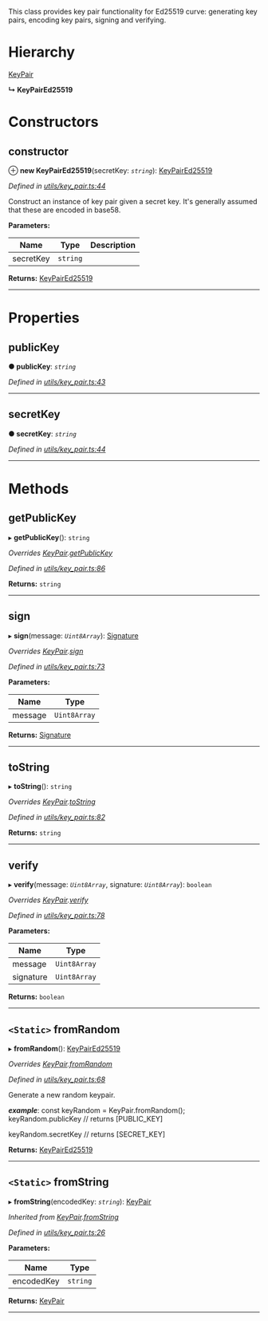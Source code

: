 

This class provides key pair functionality for Ed25519 curve: generating key pairs, encoding key pairs, signing and verifying.

# Hierarchy

 [KeyPair](_utils_key_pair_.keypair.md)

**↳ KeyPairEd25519**

# Constructors

<a id="constructor"></a>

##  constructor

⊕ **new KeyPairEd25519**(secretKey: *`string`*): [KeyPairEd25519](_utils_key_pair_.keypaired25519.md)

*Defined in [utils/key_pair.ts:44](https://github.com/nearprotocol/nearlib/blob/7050e25/src.ts/utils/key_pair.ts#L44)*

Construct an instance of key pair given a secret key. It's generally assumed that these are encoded in base58.

**Parameters:**

| Name | Type | Description |
| ------ | ------ | ------ |
| secretKey | `string` |   |

**Returns:** [KeyPairEd25519](_utils_key_pair_.keypaired25519.md)

___

# Properties

<a id="publickey"></a>

##  publicKey

**● publicKey**: *`string`*

*Defined in [utils/key_pair.ts:43](https://github.com/nearprotocol/nearlib/blob/7050e25/src.ts/utils/key_pair.ts#L43)*

___
<a id="secretkey"></a>

##  secretKey

**● secretKey**: *`string`*

*Defined in [utils/key_pair.ts:44](https://github.com/nearprotocol/nearlib/blob/7050e25/src.ts/utils/key_pair.ts#L44)*

___

# Methods

<a id="getpublickey"></a>

##  getPublicKey

▸ **getPublicKey**(): `string`

*Overrides [KeyPair](_utils_key_pair_.keypair.md).[getPublicKey](_utils_key_pair_.keypair.md#getpublickey)*

*Defined in [utils/key_pair.ts:86](https://github.com/nearprotocol/nearlib/blob/7050e25/src.ts/utils/key_pair.ts#L86)*

**Returns:** `string`

___
<a id="sign"></a>

##  sign

▸ **sign**(message: *`Uint8Array`*): [Signature](../interfaces/_utils_key_pair_.signature.md)

*Overrides [KeyPair](_utils_key_pair_.keypair.md).[sign](_utils_key_pair_.keypair.md#sign)*

*Defined in [utils/key_pair.ts:73](https://github.com/nearprotocol/nearlib/blob/7050e25/src.ts/utils/key_pair.ts#L73)*

**Parameters:**

| Name | Type |
| ------ | ------ |
| message | `Uint8Array` |

**Returns:** [Signature](../interfaces/_utils_key_pair_.signature.md)

___
<a id="tostring"></a>

##  toString

▸ **toString**(): `string`

*Overrides [KeyPair](_utils_key_pair_.keypair.md).[toString](_utils_key_pair_.keypair.md#tostring)*

*Defined in [utils/key_pair.ts:82](https://github.com/nearprotocol/nearlib/blob/7050e25/src.ts/utils/key_pair.ts#L82)*

**Returns:** `string`

___
<a id="verify"></a>

##  verify

▸ **verify**(message: *`Uint8Array`*, signature: *`Uint8Array`*): `boolean`

*Overrides [KeyPair](_utils_key_pair_.keypair.md).[verify](_utils_key_pair_.keypair.md#verify)*

*Defined in [utils/key_pair.ts:78](https://github.com/nearprotocol/nearlib/blob/7050e25/src.ts/utils/key_pair.ts#L78)*

**Parameters:**

| Name | Type |
| ------ | ------ |
| message | `Uint8Array` |
| signature | `Uint8Array` |

**Returns:** `boolean`

___
<a id="fromrandom"></a>

## `<Static>` fromRandom

▸ **fromRandom**(): [KeyPairEd25519](_utils_key_pair_.keypaired25519.md)

*Overrides [KeyPair](_utils_key_pair_.keypair.md).[fromRandom](_utils_key_pair_.keypair.md#fromrandom)*

*Defined in [utils/key_pair.ts:68](https://github.com/nearprotocol/nearlib/blob/7050e25/src.ts/utils/key_pair.ts#L68)*

Generate a new random keypair.

*__example__*: const keyRandom = KeyPair.fromRandom(); keyRandom.publicKey // returns \[PUBLIC\_KEY\]

keyRandom.secretKey // returns \[SECRET\_KEY\]

**Returns:** [KeyPairEd25519](_utils_key_pair_.keypaired25519.md)

___
<a id="fromstring"></a>

## `<Static>` fromString

▸ **fromString**(encodedKey: *`string`*): [KeyPair](_utils_key_pair_.keypair.md)

*Inherited from [KeyPair](_utils_key_pair_.keypair.md).[fromString](_utils_key_pair_.keypair.md#fromstring)*

*Defined in [utils/key_pair.ts:26](https://github.com/nearprotocol/nearlib/blob/7050e25/src.ts/utils/key_pair.ts#L26)*

**Parameters:**

| Name | Type |
| ------ | ------ |
| encodedKey | `string` |

**Returns:** [KeyPair](_utils_key_pair_.keypair.md)

___

